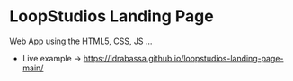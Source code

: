 # LoopStudios Landing Page

Web App using the HTML5, CSS, JS ...

- Live example -> https://idrabassa.github.io/loopstudios-landing-page-main/
